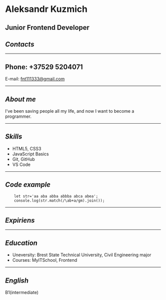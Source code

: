 # **Aleksandr Kuzmich**

## **Junior Frontend Developer**

## *Contacts*
---
Phone: +37529 5204071
---
E-mail: fnt111333@gmail.com
******
## *About me*
  I've been saving people all my life, and now I want to become a programmer.
******
## *Skills*
* HTML5, CSS3
* JavaScript Basics
* Git, GitHub
* VS Code
******
## *Code example*

``` 
    let str='aa aba abba abbba abca abea';
    console.log(str.match(/\ab+a/gm).join());
```
******
## *Expiriens*

******
## *Education*
* Uneversity: Brest State Technical University, Civil Engineering major
* Courses: MyITSchool, Frontend

******
## *English*
B1(intermediate)